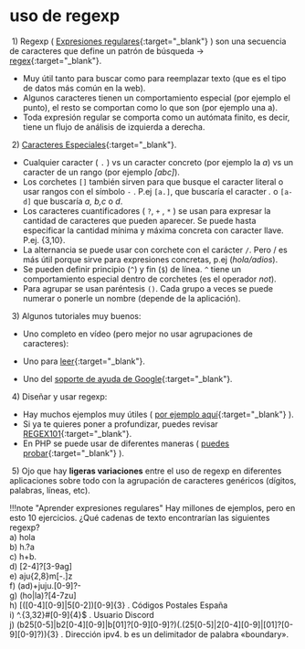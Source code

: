 # uso de regexp

​	1) Regexp ( [Expresiones regulares](https://es.wikipedia.org/wiki/Expresión_regular){:target="_blank"} ) son una secuencia de caracteres que define un patrón de búsqueda -> [regex](https://www.javatpoint.com/regex){:target="_blank"}.

- Muy útil tanto para buscar como para reemplazar texto (que es el tipo de datos más común en la web).
- Algunos caracteres tienen un comportamiento especial (por ejemplo el punto), el resto se comportan como lo que son (por ejemplo una a).
- Toda expresión regular se comporta como un autómata finito, es decir, tiene un flujo de análisis de izquierda a derecha.

​	2) [Caracteres Especiales](https://es.wikipedia.org/wiki/Expresión_regular#Descripción_de_las_expresiones_regulares){:target="_blank"}.

- Cualquier caracter ( `.` ) vs un caracter concreto (por ejemplo la *a*) vs un caracter de un rango (por ejemplo *[abc]*).
- Los corchetes `[]` también sirven para que busque el caracter literal o usar rangos con el símbolo `-` . P.ej `[a.]`, que buscaría el caracter *.* o `[a-d]` que buscaría *a, b,c* o *d*.
- Los caracteres cuantificadores ( `?`, `+` , `*` ) se usan para expresar la cantidad de caracteres que pueden aparecer. Se puede hasta especificar la cantidad mínima y máxima concreta con caracter llave. P.ej. {3,10}.
- La alternancia se puede usar con corchete con el carácter `/`. Pero / es más útil porque sirve para expresiones concretas, p.ej (*hola/adios*).
- Se pueden definir principio (`^`) y fin (`$`) de línea. `^` tiene un comportamiento especial dentro de corchetes (es el operador *not*).
- Para agrupar se usan paréntesis `()`. Cada grupo a veces se puede numerar o ponerle un nombre (depende de la aplicación).

​	3) Algunos tutoriales muy buenos:

- Uno completo en vídeo (pero mejor no usar agrupaciones de caracteres): 

  [video]: https://youtu.be/wfogZfIS03U

- Uno para [leer](https://desarrolloweb.com/articulos/2033.php){:target="_blank"}.

- Uno del [soporte de ayuda de Google](https://support.google.com/a/answer/1371417?hl=es){:target="_blank"}.

​	4) Diseñar y usar regexp:

- Hay muchos ejemplos muy útiles ( [por ejemplo aquí](https://ihateregex.io/){:target="_blank"} ).
- Si ya te quieres poner a profundizar, puedes revisar [REGEX101](https://regex101.com/){:target="_blank"}.
- En PHP se puede usar de diferentes maneras ( [puedes probar](https://www.phpliveregex.com/){:target="_blank"} ).

​	5) Ojo que hay **ligeras variaciones** entre el uso de regexp en diferentes aplicaciones sobre todo con la agrupación de caracteres genéricos (dígitos, palabras, líneas, etc).

!!!note "Aprender expresiones regulares"
 	Hay millones de ejemplos, pero en esto 10 ejercicios. ¿Qué cadenas de texto encontrarían las siguientes regexp?<br />
 	a) hola<br />
 	b) h.?a<br />
 	c) h+b.<br />
 	d) [2-4]?[3-9ag]<br />
 	e) aju{2,8}m[-.]z<br />
 	f) (ad)+juju.[0-9]?-<br />
 	g) (ho|la)?[4-7zu]<br />
 	h) [([0-4][0-9]|5[0-2])[0-9]{3} . Códigos Postales España<br />
 	i) ^.{3,32}#[0-9]{4}$ . Usuario Discord<br />
 	j) (b25[0-5]|b2[0-4][0-9]|b[01]?[0-9][0-9]?)(.(25[0-5]|2[0-4][0-9]|[01]?[0-9][0-9]?)){3} . Dirección ipv4. b es un delimitador de palabra «boundary».<br />
 	

